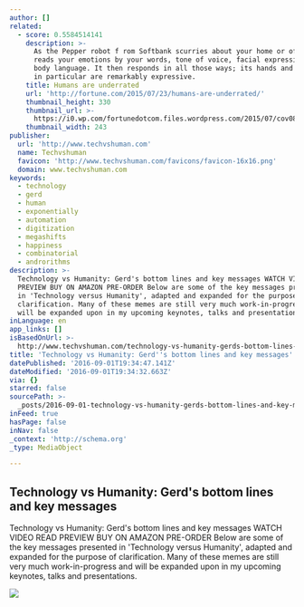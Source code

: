```yaml
---
author: []
related:
  - score: 0.5584514141
    description: >-
      As the Pepper robot f rom Softbank scurries about your home or office, it
      reads your emotions by your words, tone of voice, facial expressions, and
      body language. It then responds in all those ways; its hands and posture
      in particular are remarkably expressive.
    title: Humans are underrated
    url: 'http://fortune.com/2015/07/23/humans-are-underrated/'
    thumbnail_height: 330
    thumbnail_url: >-
      https://i0.wp.com/fortunedotcom.files.wordpress.com/2015/07/cov08_ainside.jpg?fit=440%2C330&ssl=1
    thumbnail_width: 243
publisher:
  url: 'http://www.techvshuman.com'
  name: Techvshuman
  favicon: 'http://www.techvshuman.com/favicons/favicon-16x16.png'
  domain: www.techvshuman.com
keywords:
  - technology
  - gerd
  - human
  - exponentially
  - automation
  - digitization
  - megashifts
  - happiness
  - combinatorial
  - androrithms
description: >-
  Technology vs Humanity: Gerd's bottom lines and key messages WATCH VIDEO READ
  PREVIEW BUY ON AMAZON PRE-ORDER Below are some of the key messages presented
  in 'Technology versus Humanity', adapted and expanded for the purpose of
  clarification. Many of these memes are still very much work-in-progress and
  will be expanded upon in my upcoming keynotes, talks and presentations.
inLanguage: en
app_links: []
isBasedOnUrl: >-
  http://www.techvshuman.com/technology-vs-humanity-gerds-bottom-lines-and-key-messages/
title: 'Technology vs Humanity: Gerd''s bottom lines and key messages'
datePublished: '2016-09-01T19:34:47.141Z'
dateModified: '2016-09-01T19:34:32.663Z'
via: {}
starred: false
sourcePath: >-
  _posts/2016-09-01-technology-vs-humanity-gerds-bottom-lines-and-key-messages.md
inFeed: true
hasPage: false
inNav: false
_context: 'http://schema.org'
_type: MediaObject

---
```

<article style=""><h1>Technology vs Humanity: Gerd's bottom lines and key messages</h1><p>Technology vs Humanity: Gerd's bottom lines and key messages WATCH VIDEO READ PREVIEW BUY ON AMAZON PRE-ORDER Below are some of the key messages presented in 'Technology versus Humanity', adapted and expanded for the purpose of clarification. Many of these memes are still very much work-in-progress and will be expanded upon in my upcoming keynotes, talks and presentations.</p><img src="http://www.techvshuman.com/wp-content/uploads/2016/08/vortex-wormhole-singularity-Fotolia_102725700_Subscription_Monthly_M-1024x576.jpg" /></article>